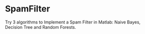 SpamFilter
==========

Try 3 algorithms to Implement a Spam Filter in Matlab: Naive Bayes, Decision Tree and Random Forests.
